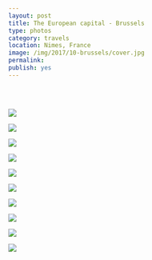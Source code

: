 ```yaml
---
layout: post
title: The European capital - Brussels
type: photos
category: travels
location: Nimes, France
image: /img/2017/10-brussels/cover.jpg
permalink: 
publish: yes
---
```


<center><i>

</i></center>
<br>
<p class="center"><img src="{{site.baseurl}}/img/2017/10-brussels/cover.jpg" alt=""></p>

<p class="center"><img src="{{site.baseurl}}/img/2017/10-brussels/1.jpg"></p>

<p class="center"><img src="{{site.baseurl}}/img/2017/10-brussels/2.0.jpg"></p>

<p class="center"><img src="{{site.baseurl}}/img/2017/10-brussels/2.jpg"></p>

<p class="center"><img src="{{site.baseurl}}/img/2017/10-brussels/3.jpg"></p>

<p class="center"><img src="{{site.baseurl}}/img/2017/10-brussels/4.jpg"></p>

<p class="center"><img src="{{site.baseurl}}/img/2017/10-brussels/5.jpg"></p>

<p class="center"><img src="{{site.baseurl}}/img/2017/10-brussels/6.jpg"></p>

<p class="center"><img src="{{site.baseurl}}/img/2017/10-brussels/7.jpg"></p>

<p class="center"><img src="{{site.baseurl}}/img/2017/10-brussels/8.jpg"></p>

<p class="center"><img src="{{site.baseurl}}/img/2017/10-brussels/9.jpg"></p>